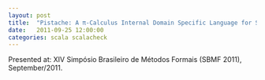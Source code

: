 ```yaml
---
layout: post
title:  "Pistache: A π-Calculus Internal Domain Specific Language for Scala (slides)"
date:   2011-09-25 12:00:00
categories: scala scalacheck
---
```


<script async class="speakerdeck-embed" data-id="fe16500061ee01302878123138154c41" data-ratio="1.33333333333333" src="//speakerdeck.com/assets/embed.js"></script>

Presented at: XIV Simpósio Brasileiro de Métodos Formais (SBMF 2011), September/2011.
